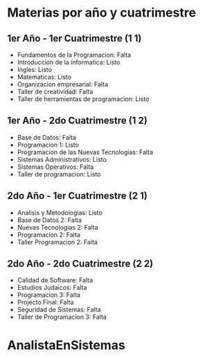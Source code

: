 # Materias por año y cuatrimestre

## 1er Año - 1er Cuatrimestre (1 1)
- Fundamentos de la Programacion: Falta
- Introduccion de la informatica: Listo
- Ingles: Listo
- Matematicas: Listo
- Organizacion empresarial: Falta
- Taller de creatividad: Falta
- Taller de herramientas de programacion: Listo

## 1er Año - 2do Cuatrimestre (1 2)
- Base de Datos: Falta
- Programacion 1: Listo
- Programacion de las Nuevas Tecnologias: Falta
- Sistemas Administrativos: Listo
- Sistemas Operativos: Falta
- Taller de programacion: Listo

## 2do Año - 1er Cuatrimestre (2 1)
- Analisis y Metodologias: Listo
- Base de Datos 2: Falta
- Nuevas Tecnologias 2: Falta
- Programacion 2: Falta
- Taller Programacion 2: Falta

## 2do Año - 2do Cuatrimestre (2 2)
- Calidad de Software: Falta
- Estudios Judaicos: Falta
- Programacion 3: Falta
- Projecto Final: Falta
- Seguridad de Sistemas: Falta
- Taller de Programacion 3: Falta
# AnalistaEnSistemas